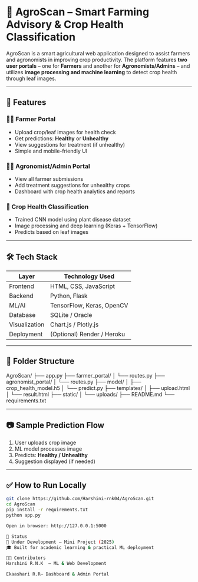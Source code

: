 # 🌾 AgroScan – Smart Farming Advisory & Crop Health Classification

AgroScan is a smart agricultural web application designed to assist farmers and agronomists in improving crop productivity. The platform features **two user portals** – one for **Farmers** and another for **Agronomists/Admins** – and utilizes **image processing and machine learning** to detect crop health through leaf images.

---

## 🚀 Features

### 👨‍🌾 Farmer Portal
- Upload crop/leaf images for health check
- Get predictions: **Healthy** or **Unhealthy**
- View suggestions for treatment (if unhealthy)
- Simple and mobile-friendly UI

### 👨‍🔬 Agronomist/Admin Portal
- View all farmer submissions
- Add treatment suggestions for unhealthy crops
- Dashboard with crop health analytics and reports

### 🤖 Crop Health Classification
- Trained CNN model using plant disease dataset
- Image processing and deep learning (Keras + TensorFlow)
- Predicts based on leaf images

---

## 🛠️ Tech Stack

| Layer         | Technology Used                    |
|---------------|------------------------------------|
| Frontend      | HTML, CSS, JavaScript              |
| Backend       | Python, Flask                      |
| ML/AI         | TensorFlow, Keras, OpenCV          |
| Database      | SQLite / Oracle                    |
| Visualization | Chart.js / Plotly.js               |
| Deployment    | (Optional) Render / Heroku         |

---

## 📁 Folder Structure

AgroScan/
├── app.py
├── farmer_portal/
│ └── routes.py
├── agronomist_portal/
│ └── routes.py
├── model/
│ ├── crop_health_model.h5
│ └── predict.py
├── templates/
│ ├── upload.html
│ └── result.html
├── static/
│ └── uploads/
├── README.md
└── requirements.txt


---

## 📷 Sample Prediction Flow

1. User uploads crop image
2. ML model processes image
3. Predicts: **Healthy / Unhealthy**
4. Suggestion displayed (if needed)

---

## ✅ How to Run Locally

```bash
git clone https://github.com/Harshini-rnk04/AgroScan.git
cd AgroScan
pip install -r requirements.txt
python app.py

Open in browser: http://127.0.0.1:5000

📌 Status
🚧 Under Development — Mini Project (2025)
🎓 Built for academic learning & practical ML deployment

👩‍💻 Contributors
Harshini R.N.K  – ML & Web Development

Ekaashari R.R– Dashboard & Admin Portal

